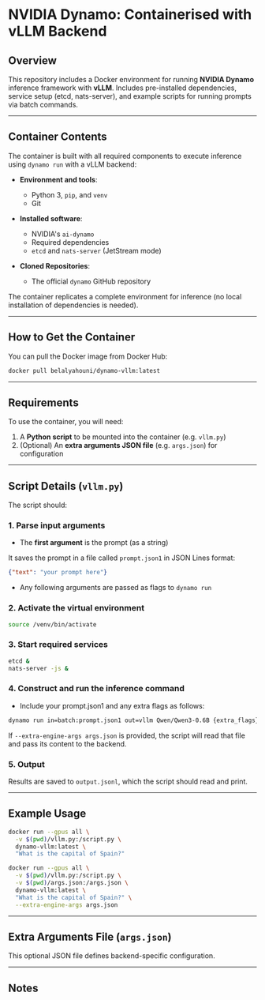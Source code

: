 # NVIDIA Dynamo: Containerised with vLLM Backend

## Overview

This repository includes a Docker environment for running **NVIDIA Dynamo** inference framework with **vLLM**. Includes pre-installed dependencies, service setup (etcd, nats-server), and example scripts for running prompts via batch commands. 

---

## Container Contents

The container is built with all required components to execute inference using `dynamo run` with a vLLM backend:

- **Environment and tools**:

  - Python 3, `pip`, and `venv`
  - Git

- **Installed software**:

  - NVIDIA's `ai-dynamo`
  - Required dependencies
  - `etcd` and `nats-server` (JetStream mode)

- **Cloned Repositories**:

  - The official `dynamo` GitHub repository

The container replicates a complete environment for inference (no local installation of dependencies is needed).

---

## How to Get the Container

You can pull the Docker image from Docker Hub:
```bash
docker pull belalyahouni/dynamo-vllm:latest
```

---

## Requirements

To use the container, you will need:

1. A **Python script** to be mounted into the container (e.g. `vllm.py`)
2. (Optional) An **extra arguments JSON file** (e.g. `args.json`) for configuration

---

## Script Details (`vllm.py`)

The script should:

### 1. Parse input arguments

- The **first argument** is the prompt (as a string)

It saves the prompt in a file called `prompt.json1` in JSON Lines format:

```json
{"text": "your prompt here"}
```

- Any following arguments are passed as flags to `dynamo run`

### 2. Activate the virtual environment

```bash
source /venv/bin/activate
```

### 3. Start required services

```bash
etcd &
nats-server -js &
```

### 4. Construct and run the inference command

- Include your prompt.json1 and any extra flags as follows:

```bash
dynamo run in=batch:prompt.json1 out=vllm Qwen/Qwen3-0.6B {extra_flags}
```

If `--extra-engine-args args.json` is provided, the script will read that file and pass its content to the backend.

### 5. Output

Results are saved to `output.jsonl`, which the script should read and print.

---

## Example Usage

```bash
docker run --gpus all \
  -v $(pwd)/vllm.py:/script.py \
  dynamo-vllm:latest \
  "What is the capital of Spain?"
```

```bash
docker run --gpus all \
  -v $(pwd)/vllm.py:/script.py \
  -v $(pwd)/args.json:/args.json \
  dynamo-vllm:latest \
  "What is the capital of Spain?" \
  --extra-engine-args args.json
```

---

## Extra Arguments File (`args.json`)

This optional JSON file defines backend-specific configuration.

---


## Notes




